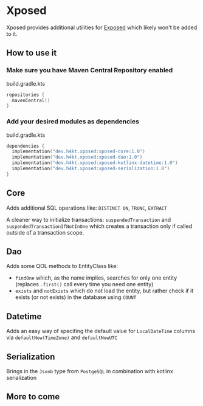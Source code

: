 # Xposed
Xposed provides additional utilities for [Exposed](https://github.com/JetBrains/Exposed) which likely won't be added to it.

## How to use it
### Make sure you have Maven Central Repository enabled

build.gradle.kts
```kotlin
repositories {
  mavenCentral()
}
```
### Add your desired modules as dependencies

build.gradle.kts
```kotlin
dependencies {
  implementation("dev.h4kt.xposed:xposed-core:1.0")
  implementation("dev.h4kt.xposed:xposed-dao:1.0")
  implementation("dev.h4kt.xposed:xposed-kotlinx-datetime:1.0")
  implementation("dev.h4kt.xposed:xposed-serialization:1.0")
}
```

## Core
Adds additional SQL operations like: `DISTINCT ON`, `TRUNC`, `EXTRACT`

A cleaner way to initialize transactions: `suspendedTransaction` and `suspendedTransactionIfNotInOne` which creates a transaction only if called outside of a transaction scope.

## Dao
Adds some QOL methods to EntityClass like:
* `findOne` which, as the name implies, searches for only one entity (replaces `.first()` call every time you need one entity)
* `exists` and `notExists` which do not load the entity, but rather check if it exists (or not exists) in the database using `COUNT`

## Datetime
Adds an easy way of specifing the default value for `LocalDateTime` columns via `defaultNow(TimeZone)` and `defaultNowUTC`

## Serialization
Brings in the `Jsonb` type from `PostgeSQL` in combination with kotlinx serialization


## More to come
